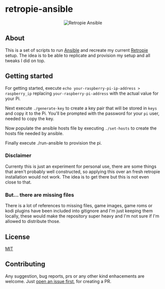 # retropie-ansible

<p align="center">
  <img src="https://user-images.githubusercontent.com/1571416/76707977-bea82c80-66f3-11ea-9b62-81f7d806646a.png" alt="Retropie Ansible" />
</p>

## About

This is a set of scripts to run [Ansible](https://ansible.com) and recreate my current [Retropie](https://retropie.org.uk) setup. The idea is to be able to replicate and provision my setup and all tweaks I did on top.

## Getting started

For getting started, execute `echo your-raspberry-pi-ip-address > raspberry_ip` replacing `your-raspberry-pi-address` with
the actual value for your Pi.

Next execute `./generate-key` to create a key pair that will be stored in `keys` and copy it
to the Pi. You'll be prompted with the password for your `pi` user, needed to copy the key.

Now populate the ansible hosts file by executing `./set-hosts` to create the hosts file needed by ansible.

Finally execute ./run-ansible to provision the pi.

### Disclaimer

Currenty this is just an experiment for personal use, there are some things that aren't probably well constructed, so applying this over an fresh retropie installation would not work. The idea is to get there but this is not even close to that.

### But... there are missing files

There is a lot of references to missing files, game images, game roms or kodi plugins have been included into gitignore and I'm just keeping them locally, these would make the repository super heavy and I'm not sure if I'm allowed to distribute those.

## License

[MIT](LICENSE)

## Contributing
Any suggestion, bug reports, prs or any other kind enhacements are welcome. Just [open an issue first](https://github.com/namelivia/retropie-ansible/issues/new), for creating a PR.

